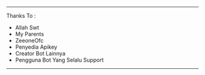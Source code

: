 ----------------------------------------------------------------------
Thanks To :                                
- Allah Swt          
- My Parents        
- ZeeoneOfc        
- Penyedia Apikey
- Creator Bot Lainnya
- Pengguna Bot Yang Selalu Support
----------------------------------------------------------------------